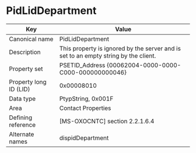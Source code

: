 # PidLidDepartment

| Key | Value |
|---|---|
| Canonical name | PidLidDepartment |
| Description | This property is ignored by the server and is set to an empty string by the client. |
| Property set | PSETID_Address {00062004-0000-0000-C000-000000000046} |
| Property long ID (LID) | 0x00008010 |
| Data type | PtypString, 0x001F |
| Area | Contact Properties |
| Defining reference | [MS-OXOCNTC] section 2.2.1.6.4 |
| Alternate names | dispidDepartment |
